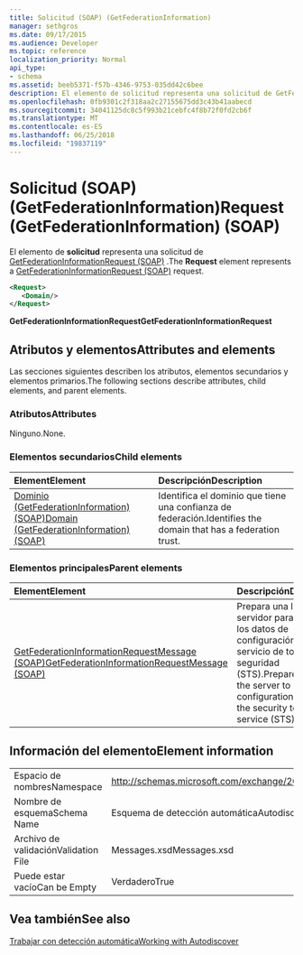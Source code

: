 ```yaml
---
title: Solicitud (SOAP) (GetFederationInformation)
manager: sethgros
ms.date: 09/17/2015
ms.audience: Developer
ms.topic: reference
localization_priority: Normal
api_type:
- schema
ms.assetid: beeb5371-f57b-4346-9753-035dd42c6bee
description: El elemento de solicitud representa una solicitud de GetFederationInformationRequest (SOAP).
ms.openlocfilehash: 0fb9301c2f318aa2c27155675dd3c43b41aabecd
ms.sourcegitcommit: 34041125dc8c5f993b21cebfc4f8b72f0fd2cb6f
ms.translationtype: MT
ms.contentlocale: es-ES
ms.lasthandoff: 06/25/2018
ms.locfileid: "19837119"
---
```

# <a name="request-getfederationinformation-soap"></a><span data-ttu-id="f28dc-103">Solicitud (SOAP) (GetFederationInformation)</span><span class="sxs-lookup"><span data-stu-id="f28dc-103">Request (GetFederationInformation) (SOAP)</span></span>

<span data-ttu-id="f28dc-104">El elemento de **solicitud** representa una solicitud de [GetFederationInformationRequest (SOAP)](getfederationinformationrequest-soap.md) .</span><span class="sxs-lookup"><span data-stu-id="f28dc-104">The **Request** element represents a [GetFederationInformationRequest (SOAP)](getfederationinformationrequest-soap.md) request.</span></span> 
  
```XML
<Request>
   <Domain/>
</Request>
```

 <span data-ttu-id="f28dc-105">**GetFederationInformationRequest**</span><span class="sxs-lookup"><span data-stu-id="f28dc-105">**GetFederationInformationRequest**</span></span>
## <a name="attributes-and-elements"></a><span data-ttu-id="f28dc-106">Atributos y elementos</span><span class="sxs-lookup"><span data-stu-id="f28dc-106">Attributes and elements</span></span>

<span data-ttu-id="f28dc-107">Las secciones siguientes describen los atributos, elementos secundarios y elementos primarios.</span><span class="sxs-lookup"><span data-stu-id="f28dc-107">The following sections describe attributes, child elements, and parent elements.</span></span>
  
### <a name="attributes"></a><span data-ttu-id="f28dc-108">Atributos</span><span class="sxs-lookup"><span data-stu-id="f28dc-108">Attributes</span></span>

<span data-ttu-id="f28dc-109">Ninguno.</span><span class="sxs-lookup"><span data-stu-id="f28dc-109">None.</span></span>
  
### <a name="child-elements"></a><span data-ttu-id="f28dc-110">Elementos secundarios</span><span class="sxs-lookup"><span data-stu-id="f28dc-110">Child elements</span></span>

|<span data-ttu-id="f28dc-111">**Element**</span><span class="sxs-lookup"><span data-stu-id="f28dc-111">**Element**</span></span>|<span data-ttu-id="f28dc-112">**Descripción**</span><span class="sxs-lookup"><span data-stu-id="f28dc-112">**Description**</span></span>|
|:-----|:-----|
|[<span data-ttu-id="f28dc-113">Dominio (GetFederationInformation) (SOAP)</span><span class="sxs-lookup"><span data-stu-id="f28dc-113">Domain (GetFederationInformation) (SOAP)</span></span>](domain-getfederationinformationsoap.md) <br/> |<span data-ttu-id="f28dc-114">Identifica el dominio que tiene una confianza de federación.</span><span class="sxs-lookup"><span data-stu-id="f28dc-114">Identifies the domain that has a federation trust.</span></span>  <br/> |
   
### <a name="parent-elements"></a><span data-ttu-id="f28dc-115">Elementos principales</span><span class="sxs-lookup"><span data-stu-id="f28dc-115">Parent elements</span></span>

|<span data-ttu-id="f28dc-116">**Element**</span><span class="sxs-lookup"><span data-stu-id="f28dc-116">**Element**</span></span>|<span data-ttu-id="f28dc-117">**Descripción**</span><span class="sxs-lookup"><span data-stu-id="f28dc-117">**Description**</span></span>|
|:-----|:-----|
|[<span data-ttu-id="f28dc-118">GetFederationInformationRequestMessage (SOAP)</span><span class="sxs-lookup"><span data-stu-id="f28dc-118">GetFederationInformationRequestMessage (SOAP)</span></span>](getfederationinformationrequestmessage-soap.md) <br/> |<span data-ttu-id="f28dc-119">Prepara una llamada al servidor para solicitar los datos de configuración para el servicio de token de seguridad (STS).</span><span class="sxs-lookup"><span data-stu-id="f28dc-119">Prepares a call to the server to request configuration data for the security token service (STS).</span></span>  <br/> |
   
## <a name="element-information"></a><span data-ttu-id="f28dc-120">Información del elemento</span><span class="sxs-lookup"><span data-stu-id="f28dc-120">Element information</span></span>

|||
|:-----|:-----|
|<span data-ttu-id="f28dc-121">Espacio de nombres</span><span class="sxs-lookup"><span data-stu-id="f28dc-121">Namespace</span></span>  <br/> |http://schemas.microsoft.com/exchange/2010/Autodiscover  <br/> |
|<span data-ttu-id="f28dc-122">Nombre de esquema</span><span class="sxs-lookup"><span data-stu-id="f28dc-122">Schema Name</span></span>  <br/> |<span data-ttu-id="f28dc-123">Esquema de detección automática</span><span class="sxs-lookup"><span data-stu-id="f28dc-123">Autodiscover schema</span></span>  <br/> |
|<span data-ttu-id="f28dc-124">Archivo de validación</span><span class="sxs-lookup"><span data-stu-id="f28dc-124">Validation File</span></span>  <br/> |<span data-ttu-id="f28dc-125">Messages.xsd</span><span class="sxs-lookup"><span data-stu-id="f28dc-125">Messages.xsd</span></span>  <br/> |
|<span data-ttu-id="f28dc-126">Puede estar vacío</span><span class="sxs-lookup"><span data-stu-id="f28dc-126">Can be Empty</span></span>  <br/> |<span data-ttu-id="f28dc-127">Verdadero</span><span class="sxs-lookup"><span data-stu-id="f28dc-127">True</span></span>  <br/> |
   
## <a name="see-also"></a><span data-ttu-id="f28dc-128">Vea también</span><span class="sxs-lookup"><span data-stu-id="f28dc-128">See also</span></span>



[<span data-ttu-id="f28dc-129">Trabajar con detección automática</span><span class="sxs-lookup"><span data-stu-id="f28dc-129">Working with Autodiscover</span></span>](http://msdn.microsoft.com/library/39726b67-2eb2-451b-9307-cfd0b518b55c%28Office.15%29.aspx)

